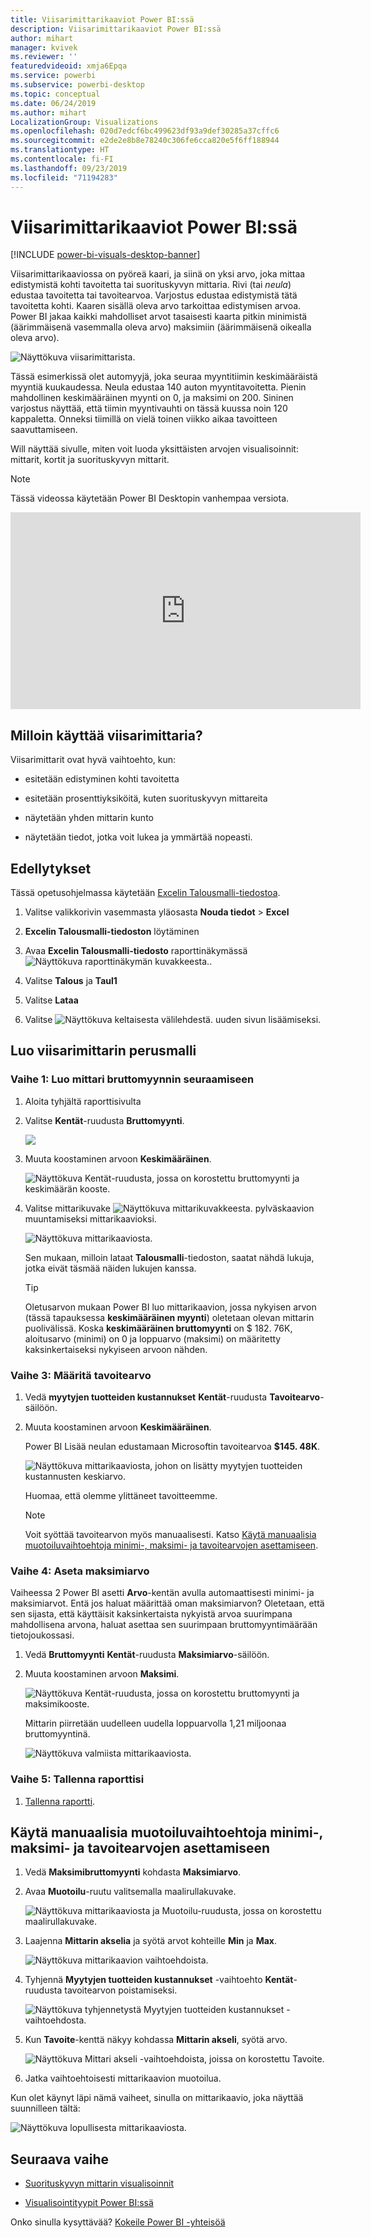 ```yaml
---
title: Viisarimittarikaaviot Power BI:ssä
description: Viisarimittarikaaviot Power BI:ssä
author: mihart
manager: kvivek
ms.reviewer: ''
featuredvideoid: xmja6Epqa
ms.service: powerbi
ms.subservice: powerbi-desktop
ms.topic: conceptual
ms.date: 06/24/2019
ms.author: mihart
LocalizationGroup: Visualizations
ms.openlocfilehash: 020d7edcf6bc499623df93a9def30285a37cffc6
ms.sourcegitcommit: e2de2e8b8e78240c306fe6cca820e5f6ff188944
ms.translationtype: HT
ms.contentlocale: fi-FI
ms.lasthandoff: 09/23/2019
ms.locfileid: "71194283"
---
```

# <a name="radial-gauge-charts-in-power-bi"></a>Viisarimittarikaaviot Power BI:ssä

[!INCLUDE [power-bi-visuals-desktop-banner](../includes/power-bi-visuals-desktop-banner.md)]

Viisarimittarikaaviossa on pyöreä kaari, ja siinä on yksi arvo, joka mittaa edistymistä kohti tavoitetta tai suorituskyvyn mittaria. Rivi (tai *neula*) edustaa tavoitetta tai tavoitearvoa. Varjostus edustaa edistymistä tätä tavoitetta kohti. Kaaren sisällä oleva arvo tarkoittaa edistymisen arvoa. Power BI jakaa kaikki mahdolliset arvot tasaisesti kaarta pitkin minimistä (äärimmäisenä vasemmalla oleva arvo) maksimiin (äärimmäisenä oikealla oleva arvo).

![Näyttökuva viisarimittarista.](media/power-bi-visualization-radial-gauge-charts/gauge-m.png)

Tässä esimerkissä olet automyyjä, joka seuraa myyntitiimin keskimääräistä myyntiä kuukaudessa. Neula edustaa 140 auton myyntitavoitetta. Pienin mahdollinen keskimääräinen myynti on 0, ja maksimi on 200.  Sininen varjostus näyttää, että tiimin myyntivauhti on tässä kuussa noin 120 kappaletta. Onneksi tiimillä on vielä toinen viikko aikaa tavoitteen saavuttamiseen.

Will näyttää sivulle, miten voit luoda yksittäisten arvojen visualisoinnit: mittarit, kortit ja suorituskyvyn mittarit.
   > [!NOTE]
   > Tässä videossa käytetään Power BI Desktopin vanhempaa versiota.
   > 
   > 
<iframe width="560" height="315" src="https://www.youtube.com/embed/xmja6EpqaO0?list=PL1N57mwBHtN0JFoKSR0n-tBkUJHeMP2cP" frameborder="0" allowfullscreen></iframe>

## <a name="when-to-use-a-radial-gauge"></a>Milloin käyttää viisarimittaria?

Viisarimittarit ovat hyvä vaihtoehto, kun:

* esitetään edistyminen kohti tavoitetta

* esitetään prosenttiyksiköitä, kuten suorituskyvyn mittareita

* näytetään yhden mittarin kunto

* näytetään tiedot, jotka voit lukea ja ymmärtää nopeasti.

## <a name="prerequisites"></a>Edellytykset

Tässä opetusohjelmassa käytetään [Excelin Talousmalli-tiedostoa](http://download.microsoft.com/download/9/6/D/96DDC2FF-2568-491D-AAFA-AFDD6F763AE3/Retail%20Analysis%20Sample%20PBIX.pbix).

1. Valitse valikkorivin vasemmasta yläosasta **Nouda tiedot** > **Excel**
   
2. **Excelin Talousmalli-tiedoston** löytäminen

1. Avaa **Excelin Talousmalli-tiedosto** raporttinäkymässä ![Näyttökuva raporttinäkymän kuvakkeesta.](media/power-bi-visualization-kpi/power-bi-report-view.png).

1. Valitse **Talous** ja **Taul1**

1. Valitse **Lataa**

1. Valitse ![Näyttökuva keltaisesta välilehdestä.](media/power-bi-visualization-kpi/power-bi-yellow-tab.png) uuden sivun lisäämiseksi.



## <a name="create-a-basic-radial-gauge"></a>Luo viisarimittarin perusmalli

### <a name="step-1-create-a-gauge-to-track-gross-sales"></a>Vaihe 1: Luo mittari bruttomyynnin seuraamiseen

1. Aloita tyhjältä raporttisivulta

1. Valitse **Kentät**-ruudusta **Bruttomyynti**.

   ![](media/power-bi-visualization-radial-gauge-charts/grosssalesvalue-new.png)

1. Muuta koostaminen arvoon **Keskimääräinen**.

   ![Näyttökuva Kentät-ruudusta, jossa on korostettu bruttomyynti ja keskimäärän kooste.](media/power-bi-visualization-radial-gauge-charts/changetoaverage-new.png)

1. Valitse mittarikuvake ![Näyttökuva mittarikuvakkeesta.](media/power-bi-visualization-radial-gauge-charts/gaugeicon-new.png) pylväskaavion muuntamiseksi mittarikaavioksi.

    ![Näyttökuva mittarikaaviosta.](media/power-bi-visualization-radial-gauge-charts/gauge-no-target.png)

    Sen mukaan, milloin lataat **Talousmalli**-tiedoston, saatat nähdä lukuja, jotka eivät täsmää näiden lukujen kanssa.

    > [!TIP]
    > Oletusarvon mukaan Power BI luo mittarikaavion, jossa nykyisen arvon (tässä tapauksessa **keskimääräinen myynti**) oletetaan olevan mittarin puolivälissä. Koska **keskimääräinen bruttomyynti** on $ 182. 76K, aloitusarvo (minimi) on 0 ja loppuarvo (maksimi) on määritetty kaksinkertaiseksi nykyiseen arvoon nähden.

### <a name="step-3-set-a-target-value"></a>Vaihe 3: Määritä tavoitearvo

1. Vedä **myytyjen tuotteiden kustannukset** **Kentät**-ruudusta **Tavoitearvo**-säilöön.

1. Muuta koostaminen arvoon **Keskimääräinen**.

   Power BI Lisää neulan edustamaan Microsoftin tavoitearvoa **$145. 48K**.

   ![Näyttökuva mittarikaaviosta, johon on lisätty myytyjen tuotteiden kustannusten keskiarvo.](media/power-bi-visualization-radial-gauge-charts/gaugeinprogress-new.png)

    Huomaa, että olemme ylittäneet tavoitteemme.

   > [!NOTE]
   > Voit syöttää tavoitearvon myös manuaalisesti. Katso [Käytä manuaalisia muotoiluvaihtoehtoja minimi-, maksimi- ja tavoitearvojen asettamiseen](#use-manual-format-options-to-set-minimum-maximum-and-target-values).

### <a name="step-4-set-a-maximum-value"></a>Vaihe 4: Aseta maksimiarvo

Vaiheessa 2 Power BI asetti **Arvo**-kentän avulla automaattisesti minimi- ja maksimiarvot. Entä jos haluat määrittää oman maksimiarvon? Oletetaan, että sen sijasta, että käyttäisit kaksinkertaista nykyistä arvoa suurimpana mahdollisena arvona, haluat asettaa sen suurimpaan bruttomyyntimäärään tietojoukossasi.

1. Vedä **Bruttomyynti** **Kentät**-ruudusta **Maksimiarvo**-säilöön.

1. Muuta koostaminen arvoon **Maksimi**.

   ![Näyttökuva Kentät-ruudusta, jossa on korostettu bruttomyynti ja maksimikooste.](media/power-bi-visualization-radial-gauge-charts/setmaximum-new.png)

   Mittarin piirretään uudelleen uudella loppuarvolla 1,21 miljoonaa bruttomyyntinä.

   ![Näyttökuva valmiista mittarikaaviosta.](media/power-bi-visualization-radial-gauge-charts/power-bi-final-gauge.png)

### <a name="step-5-save-your-report"></a>Vaihe 5: Tallenna raporttisi

1. [Tallenna raportti](../service-report-save.md).

## <a name="use-manual-format-options-to-set-minimum-maximum-and-target-values"></a>Käytä manuaalisia muotoiluvaihtoehtoja minimi-, maksimi- ja tavoitearvojen asettamiseen

1. Vedä **Maksimibruttomyynti** kohdasta **Maksimiarvo**.

1. Avaa **Muotoilu**-ruutu valitsemalla maalirullakuvake.

   ![Näyttökuva mittarikaaviosta ja Muotoilu-ruudusta, jossa on korostettu maalirullakuvake.](media/power-bi-visualization-radial-gauge-charts/power-bi-roller.png)

1. Laajenna **Mittarin akselia** ja syötä arvot kohteille **Min** ja **Max**.

    ![Näyttökuva mittarikaavion vaihtoehdoista.](media/power-bi-visualization-radial-gauge-charts/power-bi-gauge-axis.png)

1. Tyhjennä **Myytyjen tuotteiden kustannukset** -vaihtoehto **Kentät**-ruudusta tavoitearvon poistamiseksi.

    ![Näyttökuva tyhjennetystä Myytyjen tuotteiden kustannukset -vaihtoehdosta.](media/power-bi-visualization-radial-gauge-charts/pbi-remove-target.png)

1. Kun **Tavoite**-kenttä näkyy kohdassa **Mittarin akseli**, syötä arvo.

     ![Näyttökuva Mittari akseli -vaihtoehdoista, joissa on korostettu Tavoite.](media/power-bi-visualization-radial-gauge-charts/power-bi-gauge-target.png)

1. Jatka vaihtoehtoisesti mittarikaavion muotoilua.

Kun olet käynyt läpi nämä vaiheet, sinulla on mittarikaavio, joka näyttää suunnilleen tältä:

![Näyttökuva lopullisesta mittarikaaviosta.](media/power-bi-visualization-radial-gauge-charts/power-bi-final.png)

## <a name="next-step"></a>Seuraava vaihe

* [Suorituskyvyn mittarin visualisoinnit](power-bi-visualization-kpi.md)

* [Visualisointityypit Power BI:ssä](power-bi-visualization-types-for-reports-and-q-and-a.md)

Onko sinulla kysyttävää? [Kokeile Power BI -yhteisöä](http://community.powerbi.com/)
